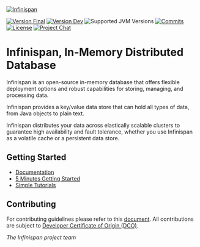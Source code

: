   [![Infinispan](https://design.jboss.org/infinispan/logo/final/PNG/infinispan_logo_rgb_lightbluewhite_darkblue_600px.png)](https://infinispan.org/) 

[![Version Final](https://img.shields.io/maven-central/v/org.infinispan/infinispan-core?logo=apache-maven&style=for-the-badge&versionPrefix=15.0)](https://search.maven.org/artifact/org.infinispan/infinispan-core)
[![Version Dev](https://img.shields.io/maven-central/v/org.infinispan/infinispan-core?logo=apache-maven&style=for-the-badge&versionPrefix=15.1)](https://search.maven.org/artifact/org.infinispan/infinispan-core)
![Supported JVM Versions](https://img.shields.io/badge/JVM-17--23-brightgreen.svg?style=for-the-badge&logo=openjdk)
[![Commits](https://img.shields.io/github/commit-activity/m/infinispan/infinispan.svg?label=commits&style=for-the-badge&logo=git&logoColor=white)](https://github.com/infinispan/infinispan/pulse)
[![License](https://img.shields.io/github/license/infinispan/infinispan?style=for-the-badge&logo=apache)](https://www.apache.org/licenses/LICENSE-2.0)
[![Project Chat](https://img.shields.io/badge/zulip-join_chat-pink.svg?style=for-the-badge&logo=zulip)](https://infinispan.zulipchat.com/)


# Infinispan, In-Memory Distributed Database #

Infinispan is an open-source in-memory database that offers flexible deployment options and 
robust capabilities for storing, managing, and processing data. 

Infinispan provides a key/value data store that can hold all types of data, 
from Java objects to plain text. 

Infinispan distributes your data across elastically 
scalable clusters to guarantee high availability and fault tolerance,
whether you use Infinispan as a volatile cache or a persistent data store.


## Getting Started

* [Documentation](https://infinispan.org/)
* [5 Minutes Getting Started](https://infinispan.org/get-started/)
* [Simple Tutorials](https://github.com/infinispan/infinispan-simple-tutorials)

## Contributing

For contributing guidelines please refer to this [document](CONTRIBUTING.md). All contributions are subject to [Developer Certificate of Origin (DCO)](https://developercertificate.org/).

*The Infinispan project team*
